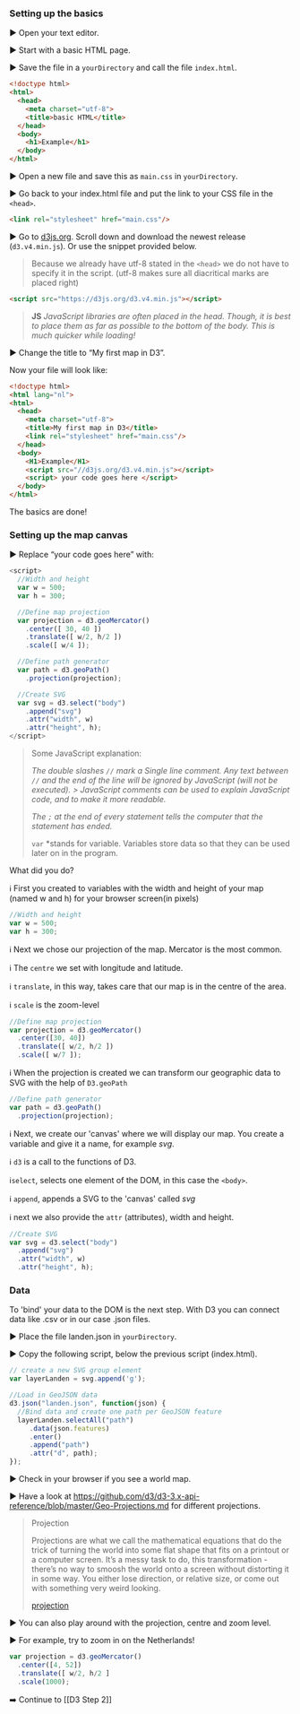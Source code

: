 ### Setting up the basics 

 :arrow_forward: Open your text editor.

 :arrow_forward: Start with a basic HTML page.

 :arrow_forward: Save the file in a `yourDirectory` and call the file `index.html`.

``` html
<!doctype html>
<html>
  <head>
    <meta charset="utf-8">
    <title>basic HTML</title> 
  </head>
  <body>
    <h1>Example</h1>
  </body>
</html>
```

 :arrow_forward: Open a new file and save this as `main.css` in `yourDirectory`. 

 :arrow_forward: Go back to your index.html file and put the link to your CSS file in the `<head>`.

``` html
<link rel="stylesheet" href="main.css"/>
```

 :arrow_forward: Go to [d3js.org](https://d3js.org/). Scroll down and download the newest release (`d3.v4.min.js`). Or use the snippet provided below. 

> Because we already have utf-8 stated in the `<head>` we do not have to specify it in the script. (utf-8 makes sure all diacritical marks are placed right)

``` html
<script src="https://d3js.org/d3.v4.min.js"></script>
```

> **JS** *JavaScript libraries are often placed in the head. Though, it is best to place them as far as possible to the bottom of the body. This is much quicker while loading!*

 :arrow_forward: Change the title to “My first map in D3”. 

Now your file will look like:

``` html
<!doctype html>
<html lang="nl">
<html>
  <head>
    <meta charset="utf-8">
    <title>My first map in D3</title> 
    <link rel="stylesheet" href="main.css"/> 
  </head>
  <body>
    <H1>Example</H1>
    <script src="//d3js.org/d3.v4.min.js"></script> 
    <script> your code goes here </script>
  </body>
</html>
```
The basics are done! 


### Setting up the map canvas

 :arrow_forward: Replace “your code goes here” with:

``` js
<script> 
  //Width and height
  var w = 500;
  var h = 300;

  //Define map projection
  var projection = d3.geoMercator()
    .center([ 30, 40 ])
    .translate([ w/2, h/2 ])
    .scale([ w/4 ]);

  //Define path generator
  var path = d3.geoPath()
    .projection(projection);

  //Create SVG
  var svg = d3.select("body")
    .append("svg")
    .attr("width", w)
    .attr("height", h);
</script>
```

> Some JavaScript explanation:
> 
> *The double slashes `//` mark a Single line comment. Any text between `//` and the end of the line will be ignored by JavaScript (will not be executed). > JavaScript comments can be used to explain JavaScript code, and to make it more readable.*
> 
> *The `;` at the end of every statement tells the computer that the statement has ended.*
> 
> `var` *stands for variable. Variables store data so that they can be used later on in the program.

What did you do?

:information_source: First you created to variables with the width and height of your map (named w and h) for your browser screen(in pixels)

``` js
//Width and height
var w = 500;
var h = 300;
```

:information_source: Next we chose our projection of the map. Mercator is the most common.

:information_source: The `centre` we set with longitude and latitude. 

:information_source: `translate`, in this way, takes care that our map is in the centre of the area.

:information_source: `scale` is the zoom-level  

``` js
//Define map projection
var projection = d3.geoMercator()
  .center([30, 40])
  .translate([ w/2, h/2 ])
  .scale([ w/7 ]);
```

:information_source: When the projection is created we can transform our geographic data to SVG with the help of `D3.geoPath` 
  
``` js
//Define path generator
var path = d3.geoPath()
  .projection(projection);
``` 

:information_source:  Next, we create our 'canvas' where we will display our map. You create a variable and give it a name, for example *svg*. 

:information_source:  `d3` is a call to the functions of D3. 

:information_source:`select`, selects one element of the DOM, in this case the `<body>`. 

:information_source: `append`, appends a SVG to the 'canvas' called *svg* 

:information_source:  next we also provide the `attr` (attributes), width and height.
  
``` js
//Create SVG
var svg = d3.select("body")
  .append("svg")
  .attr("width", w)
  .attr("height", h);
``` 

### Data
To 'bind' your data to the DOM is the next step. With D3 you can connect data like .csv or in our case .json files.

 :arrow_forward: Place the file landen.json in `yourDirectory`.

 :arrow_forward: Copy the following script, below the previous script (index.html).

``` js
// create a new SVG group element
var layerLanden = svg.append('g');

//Load in GeoJSON data
d3.json("landen.json", function(json) {
  //Bind data and create one path per GeoJSON feature
  layerLanden.selectAll("path")
     .data(json.features)
     .enter()
     .append("path")
     .attr("d", path);
}); 
```

 :arrow_forward: Check in your browser if you see a world map.

 :arrow_forward: Have a look at https://github.com/d3/d3-3.x-api-reference/blob/master/Geo-Projections.md for different projections.

> Projection
> 
> Projections are what we call the mathematical equations that do the trick of turning the world into some flat shape that fits on a printout or a computer screen. It’s a messy task to do, this transformation - there’s no way to smoosh the world onto a screen without distorting it in some way. You either lose  direction, or relative size, or come out with something very weird looking.
>
> [projection](img/projections.jpg)
>

 :arrow_forward: You can also play around with the projection, centre and zoom level.

 :arrow_forward: For example, try to zoom in on the Netherlands!

``` js
var projection = d3.geoMercator()
  .center([4, 52])
  .translate([ w/2, h/2 ]
  .scale(1000);
```

:arrow_right: Continue to [[D3 Step 2]]